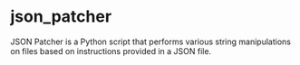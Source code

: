 # json_patcher
JSON Patcher is a Python script that performs various string manipulations on files based on instructions provided in a JSON file.
